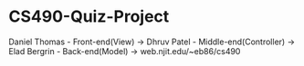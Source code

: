 # CS490-Quiz-Project
Daniel Thomas - Front-end(View) ->
Dhruv Patel - Middle-end(Controller) ->
Elad Bergrin - Back-end(Model) -> web.njit.edu/~eb86/cs490
